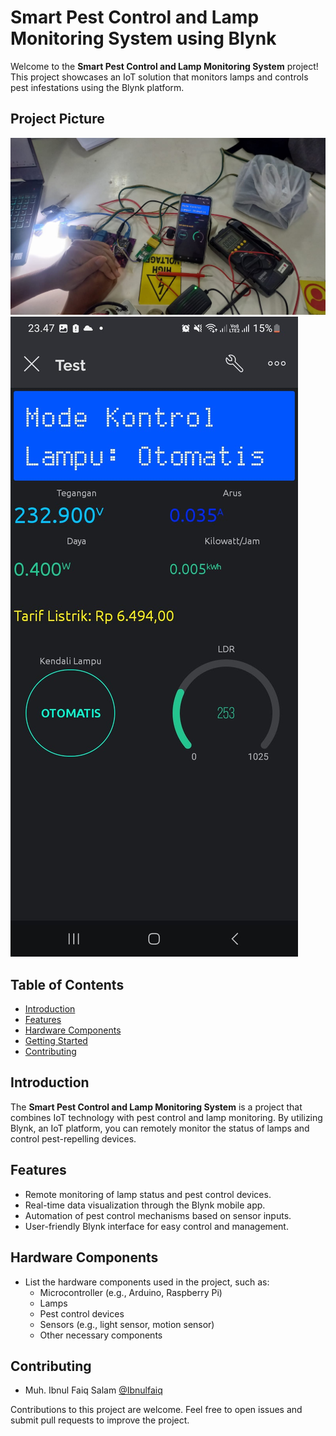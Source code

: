 # Smart Pest Control and Lamp Monitoring System using Blynk

Welcome to the **Smart Pest Control and Lamp Monitoring System** project! This project showcases an IoT solution that monitors lamps and controls pest infestations using the Blynk platform.

## Project Picture
![Project Image](https://github.com/Ibnulfaiq/Embedded-Systems-Playground/blob/main/Project_1/Smart%20Lamp%20Pest%20Control%20Implementation.jpg)
![Project Image](https://github.com/Ibnulfaiq/Embedded-Systems-Playground/blob/main/Project_1/Smart%20Lamp%20Pest%20Control%20Monitoring%20Interface.jpg)


## Table of Contents

- [Introduction](#introduction)
- [Features](#features)
- [Hardware Components](#hardware-components)
- [Getting Started](#getting-started)
- [Contributing](#contributing)

## Introduction

The **Smart Pest Control and Lamp Monitoring System** is a project that combines IoT technology with pest control and lamp monitoring. By utilizing Blynk, an IoT platform, you can remotely monitor the status of lamps and control pest-repelling devices.

## Features

- Remote monitoring of lamp status and pest control devices.
- Real-time data visualization through the Blynk mobile app.
- Automation of pest control mechanisms based on sensor inputs.
- User-friendly Blynk interface for easy control and management.

## Hardware Components

- List the hardware components used in the project, such as:
  - Microcontroller (e.g., Arduino, Raspberry Pi)
  - Lamps
  - Pest control devices
  - Sensors (e.g., light sensor, motion sensor)
  - Other necessary components

## Contributing

- Muh. Ibnul Faiq Salam [@Ibnulfaiq](https://github.com/Ibnulfaiq)

Contributions to this project are welcome. Feel free to open issues and submit pull requests to improve the project.
